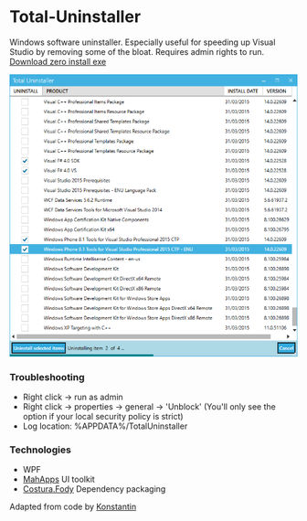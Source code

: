 # Total-Uninstaller

Windows software uninstaller. Especially useful for speeding up Visual Studio by removing some of the bloat. Requires admin rights to run. [Download zero install exe](https://github.com/tsasioglu/Total-Uninstaller/releases/download/v1.0/TotalUninstaller.exe)

![screenshot](TotalUninstaller/img/screenshot.png)

### Troubleshooting

- Right click -> run as admin
- Right click -> properties -> general -> 'Unblock' (You'll only see the option if your local security policy is strict)
- Log location:  %APPDATA%/TotalUninstaller

### Technologies

- WPF
- [MahApps](http://mahapps.com/) UI toolkit
- [Costura.Fody](https://github.com/Fody/Costura) Dependency packaging


Adapted from code by [Konstantin](https://totaluninstaller.codeplex.com/)
